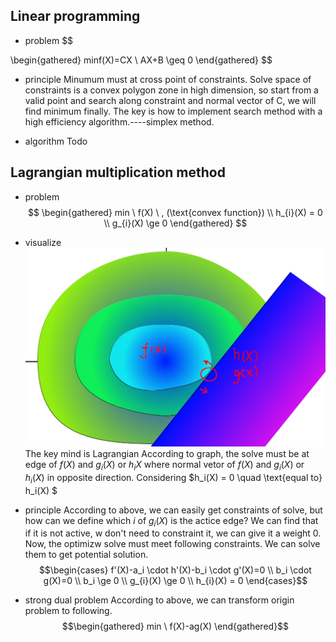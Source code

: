 ## Linear programming
- problem
$$

\begin{gathered}
minf(X)=CX \\
AX+B \geq 0
\end{gathered}
$$

- principle
Minumum must at cross point of constraints. Solve space of constraints is a convex polygon zone in high dimension, so start from a valid point and search along constraint and normal vector of C, we will find minimum finally.
The key is how to implement search method with a high efficiency algorithm.----simplex method.

- algorithm
Todo

## Lagrangian multiplication method
- problem
$$
\begin{gathered}
min \ f(X) \  , (\text{convex function}) 
\\
h_{i}(X) = 0
\\
g_{i}(X) \ge 0
\end{gathered}
$$
- visualize
![probelm-graph](../Imgs/nolinear-programming/contraint-programming-graph.png)
The key mind is Lagrangian 
According to graph, the solve must be at edge of $f(X)$ and $g_{i}(X)$ or $h_i{X}$ where normal vetor of $f(X)$ and $g_{i}(X)$ or $h_i(X)$ in opposite direction. Considering $h_i(X) = 0 \quad \text{equal to} h_i(X)  $
- principle
According to above, we can easily get constraints of solve, but how can we define which $i$ of $g_{i}(X)$ is the actice edge? We can find that if it is not active, w don't need to constraint it, we can give it a weight 0.
Now, the optimizw solve must meet following constraints.
We can solve them to get potential solution.
$$\begin{cases}
f'(X)-a_i \cdot h'(X)-b_i \cdot g'(X)=0
\\
b_i \cdot g(X)=0
\\
b_i \ge 0
\\
g_{i}(X) \ge 0
\\
h_{i}(X) = 0
\end{cases}$$

- strong dual problem
According to above, we can transform origin problem to following.
$$\begin{gathered}
min \  f(X)-ag(X)
\end{gathered}$$


